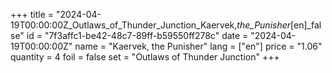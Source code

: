 +++
title = "2024-04-19T00:00:00Z_Outlaws_of_Thunder_Junction_Kaervek,_the_Punisher_[en]_false"
id = "7f3affc1-be42-48c7-89ff-b59550ff278c"
date = "2024-04-19T00:00:00Z"
name = "Kaervek, the Punisher"
lang = ["en"]
price = "1.06"
quantity = 4
foil = false
set = "Outlaws of Thunder Junction"
+++
